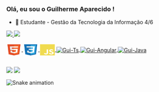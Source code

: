 ### Olá, eu sou o Guilherme Aparecido !

- 🌱 Estudante - Gestão da Tecnologia da Informação  4/6
 
<div align="batoom">
  <a href="https://github.com/Guiilhermeap">
  <img height="180em" src="https://github-readme-stats.vercel.app/api?username=Guiilhermeap&show_icons=true&theme=onedark&include_all_commits=true&count_private=true"/>
  <img height="180em" src="https://github-readme-stats.vercel.app/api/top-langs?username=Guiilhermeap&layout=compact&langs_count=7&theme=onedark"/>
</div>
   
</div>
  
<div style="display: inline_block"><br>
  <img align="center" alt="Gui-HTML" height="30" width="40"  src="https://raw.githubusercontent.com/devicons/devicon/master/icons/html5/html5-original.svg">
  <img align="center" alt="Gui-CSS" height="30" width="40" src="https://raw.githubusercontent.com/devicons/devicon/master/icons/css3/css3-original.svg">
  <img align="center" alt="Gui-Js" height="30" width="40" src="https://raw.githubusercontent.com/devicons/devicon/master/icons/javascript/javascript-plain.svg" />
  <img align="center" alt="Gui-Ts" height="30" width="40" src="https://cdn.jsdelivr.net/gh/devicons/devicon/icons/typescript/typescript-original.svg" />
  <img align="center" alt="Gui-Angular" height="30" width="40" src="https://cdn.jsdelivr.net/gh/devicons/devicon/icons/angularjs/angularjs-plain.svg" />
  <img align="center" alt="Gui-Java" height="30" width="40" src="https://cdn.jsdelivr.net/gh/devicons/devicon/icons/java/java-original.svg" />
</div>
  
  ##
<div>  
  <a href = "mailto:guilhermeeap63@gmail.com"><img src="https://img.shields.io/badge/-Gmail-%23333?style=for-the-badge&logo=gmail&logoColor=white" target="_blank"></a>
  <a href="https://www.linkedin.com/in/guilherme-aparecido-63506921a" target="_blank"><img src="https://img.shields.io/badge/-LinkedIn-%230077B5?style=for-the-badge&logo=linkedin&logoColor=white" target="_blank"></a>
 
  ![Snake animation](https://github.com/Guiilhermeap/Guiilhermeap/blob/output/github-contribution-grid-snake.svg)
 
</div>
